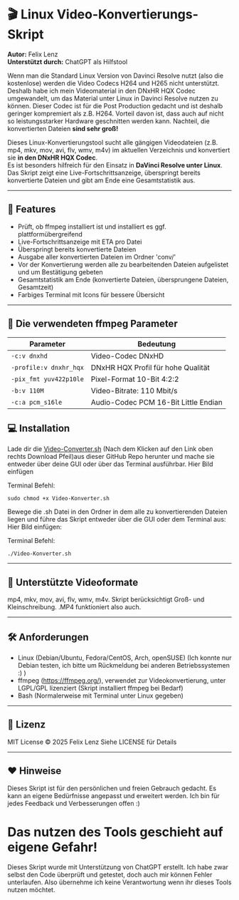 # 🎬 Linux Video-Konvertierungs-Skript

**Autor:** Felix Lenz  
**Unterstützt durch:** ChatGPT als Hilfstool  

Wenn man die Standard Linux Version von Davinci Resolve nutzt (also die kostenlose) werden die Video Codecs H264 und H265 nicht unterstützt. Deshalb habe ich mein Videomaterial 
in den DNxHR HQX Codec umgewandelt, um das Material unter Linux in Davinci Resolve nutzen zu können. Dieser Codec ist für die Post Production gedacht und ist deshalb geringer kompremiert als z.B. H264.
Vorteil davon ist, dass auch auf nicht so leistungsstarker Hardware geschnitten werden kann. Nachteil, die konvertierten Dateien 
**sind sehr groß!**

Dieses Linux-Konvertierungstool sucht alle gängigen Videodateien (z.B. mp4, mkv, mov, avi, flv, wmv, m4v) im aktuellen Verzeichnis und konvertiert sie **in den DNxHR HQX Codec**.  
Es ist besonders hilfreich für den Einsatz in **DaVinci Resolve unter Linux**.  
Das Skript zeigt eine Live-Fortschrittsanzeige, überspringt bereits konvertierte Dateien und gibt am Ende eine Gesamtstatistik aus.

---

## 🚀 Features

- Prüft, ob ffmpeg installiert ist und installiert es ggf. plattformübergreifend
- Live-Fortschrittsanzeige mit ETA pro Datei
- Überspringt bereits konvertierte Dateien
- Ausgabe aller konvertierten Dateien im Ordner 'conv/'
- Vor der Konvertierung werden alle zu bearbeitenden Dateien aufgelistet und um Bestätigung gebeten
- Gesamtstatistik am Ende (konvertierte Dateien, übersprungene Dateien, Gesamtzeit)
- Farbiges Terminal mit Icons für bessere Übersicht

---

## 🔧 Die verwendeten ffmpeg Parameter

| Parameter               | Bedeutung                                       |
| ----------------------- | ----------------------------------------------- |
| `-c:v dnxhd`            | Video-Codec DNxHD                               |
| `-profile:v dnxhr_hqx`  | DNxHR HQX Profil für hohe Qualität              |
| `-pix_fmt yuv422p10le`  | Pixel-Format 10-Bit 4:2:2                       |
| `-b:v 110M`             | Video-Bitrate: 110 Mbit/s                       |
| `-c:a pcm_s16le`        | Audio-Codec PCM 16-Bit Little Endian            |

## 💻 Installation
Lade dir die [Video-Converter.sh](Video-Konverter.sh) (Nach dem Klicken auf den Link oben rechts Download Pfeil)aus dieser GitHub Repo herunter und mache sie entweder über deine GUI oder über das Terminal ausführbar.
Hier Bild einfügen

Terminal Befehl:
```
sudo chmod +x Video-Konverter.sh 
```

Bewege die .sh Datei in den Ordner in dem alle zu konvertierenden Dateien liegen und führe das Skript entweder über die GUI oder dem Terminal aus:
Hier Bild einfügen:

Terminal Befehl:
```
./Video-Konverter.sh 
```
---

## 📝 Unterstützte Videoformate
mp4, mkv, mov, avi, flv, wmv, m4v.
Skript berücksichtigt Groß- und Kleinschreibung. .MP4 funktioniert also auch.

---

## 🛠️ Anforderungen
- Linux (Debian/Ubuntu, Fedora/CentOS, Arch, openSUSE) (Ich konnte nur Debian testen, ich bitte um Rückmeldung bei anderen Betriebssystemen :) )
- ffmpeg (https://ffmpeg.org/), verwendet zur Videokonvertierung, unter LGPL/GPL lizenziert (Skript installiert ffmpeg bei Bedarf)
- Bash (Normalerweise mit Terminal unter Linux gegeben)

---
## 📄 Lizenz
MIT License © 2025 Felix Lenz
Siehe LICENSE für Details

---

## ❤️ Hinweise
Dieses Skript ist für den persönlichen und freien Gebrauch gedacht.
Es kann an eigene Bedürfnisse angepasst und erweitert werden.
Ich bin für jedes Feedback und Verbesserungen offen :)

# Das nutzen des Tools geschieht auf eigene Gefahr!
Dieses Skript wurde mit Unterstützung von ChatGPT erstellt. Ich habe zwar selbst den Code überprüft und getestet, doch auch mir können Fehler unterlaufen. Also übernehme ich keine Verantwortung wenn ihr dieses Tools nutzen möchtet.

